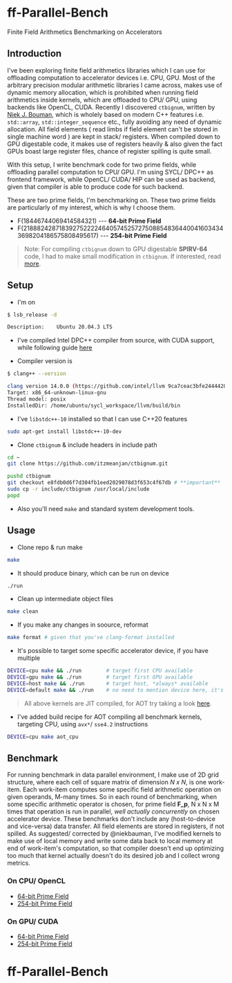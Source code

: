 # ff-Parallel-Bench

Finite Field Arithmetics Benchmarking on Accelerators

## Introduction

I've been exploring finite field arithmetics libraries which I can use for offloading computation to accelerator devices i.e. CPU, GPU. Most of the arbitrary precision modular arithmetic libraries I came across, makes use of dynamic memory allocation, which is prohibited when running field arithmetics inside kernels, which are offloaded to CPU/ GPU, using backends like OpenCL, CUDA. Recently I discovered `ctbignum`, written by [Niek J. Bouman](https://github.com/niekbouman/ctbignum), which is wholely based on modern C++ features i.e. `std::array`, `std::integer_sequence` etc., fully avoiding any need of dynamic allocation. All field elements ( read limbs if field element can't be stored in single machine word ) are kept in stack/ registers. When compiled down to GPU digestable code, it makes use of registers heavily & also given the fact GPUs boast large register files, chance of register spilling is quite small.

With this setup, I write benchmark code for two prime fields, while offloading parallel computation to CPU/ GPU. I'm using SYCL/ DPC++ as frontend framework, while OpenCL/ CUDA/ HIP can be used as backend, given that compiler is able to produce code for such backend.

These are two prime fields, I'm benchmarking on. These two prime fields are particularly of my interest, which is why I choose them.

- F(18446744069414584321) --- **64-bit Prime Field**
- F(21888242871839275222246405745257275088548364400416034343698204186575808495617) --- **254-bit Prime Field**

> Note: For compiling `ctbignum` down to GPU digestable **SPIRV-64** code, I had to make small modification in `ctbignum`. If interested, read [more](https://github.com/niekbouman/ctbignum/pull/48).

## Setup

- I'm on

```bash
$ lsb_release -d

Description:    Ubuntu 20.04.3 LTS
```

- I've compiled Intel DPC++ compiler from source, with CUDA support, while following guide [here](https://intel.github.io/llvm-docs/GetStartedGuide.html#prerequisites)

- Compiler version is

```bash
$ clang++ --version

clang version 14.0.0 (https://github.com/intel/llvm 9ca7ceac3bfe24444209f56567ca50e51dd9e5cf)
Target: x86_64-unknown-linux-gnu
Thread model: posix
InstalledDir: /home/ubuntu/sycl_workspace/llvm/build/bin
```

- I've `libstdc++-10` installed so that I can use C++20 features

```bash
sudo apt-get install libstdc++-10-dev
```

- Clone `ctbignum` & include headers in include path

```bash
cd ~
git clone https://github.com/itzmeanjan/ctbignum.git

pushd ctbignum
git checkout e8fdb0d6f7d304fb1eed2029078d3f653c4f67db # **important**
sudo cp -r include/ctbignum /usr/local/include
popd
```

- Also you'll need `make` and standard system development tools.

## Usage

- Clone repo & run make

```bash
make
```

- It should produce binary, which can be run on device

```bash
./run
```

- Clean up intermediate object files

```bash
make clean
```

- If you make any changes in soource, reformat

```bash
make format # given that you've clang-format installed
```

- It's possible to target some specific accelerator device, if you have multiple

```bash
DEVICE=cpu make && ./run        # target first CPU available
DEVICE=gpu make && ./run        # target first GPU available
DEVICE=host make && ./run       # target host, *always* available
DEVICE=default make && ./run    # no need to mention device here, it's default case
```

> All above kernels are JIT compiled, for AOT try taking a look [here](https://www.intel.com/content/www/us/en/develop/documentation/oneapi-dpcpp-cpp-compiler-dev-guide-and-reference/top/compilation/ahead-of-time-compilation.html).

- I've added build recipe for AOT compiling all benchmark kernels, targeting CPU, using `avx*`/ `sse4.2` instructions

```bash
DEVICE=cpu make aot_cpu
```

## Benchmark

For running benchmark in data parallel environment, I make use of 2D grid structure, where each cell of square matrix of dimension *N x N*, is one work-item. Each work-item computes some specific field arithmetic operation on given operands, M-many times. So in each round of benchmarking, when some specific arithmetic operator is chosen, for prime field **F_p**, N x N x M times that operation is run in parallel, *well actually concurrently* on chosen accelerator device. These benchmarks don't include any (host-to-device and vice-versa) data transfer. All field elements are stored in registers, if not spilled. As suggested/ corrected by @niekbauman, I've modified kernels to make use of local memory and write some data back to local memory at end of work-item's computation, so that compiler doesn't end up optimizing too much that kernel actually doesn't do its desired job and I collect wrong metrics.

### On CPU/ OpenCL

- [64-bit Prime Field](benchmarks/64-bit-on-cpu.md)
- [254-bit Prime Field](benchmarks/254-bit-on-cpu.md)

### On GPU/ CUDA

- [64-bit Prime Field](benchmarks/64-bit-on-gpu.md)
- [254-bit Prime Field](benchmarks/254-bit-on-gpu.md)
# ff-Parallel-Bench

